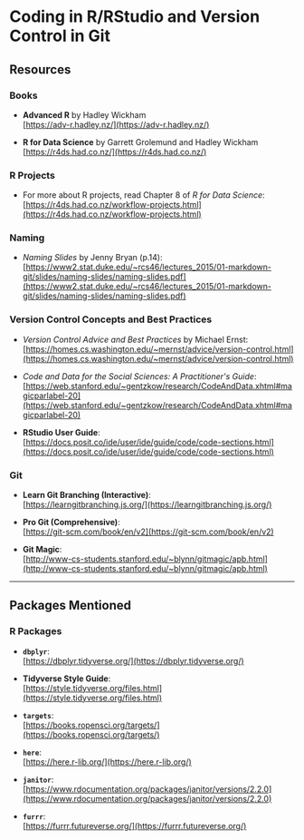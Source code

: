 # Coding in R/RStudio and Version Control in Git

## **Resources**

### **Books**
- **Advanced R** by Hadley Wickham  
  [https://adv-r.hadley.nz/](https://adv-r.hadley.nz/)  

- **R for Data Science** by Garrett Grolemund and Hadley Wickham  
  [https://r4ds.had.co.nz/](https://r4ds.had.co.nz/)  

### **R Projects**
- For more about R projects, read Chapter 8 of *R for Data Science*:  
  [https://r4ds.had.co.nz/workflow-projects.html](https://r4ds.had.co.nz/workflow-projects.html)

### **Naming**
- *Naming Slides* by Jenny Bryan (p.14):  
  [https://www2.stat.duke.edu/~rcs46/lectures_2015/01-markdown-git/slides/naming-slides/naming-slides.pdf](https://www2.stat.duke.edu/~rcs46/lectures_2015/01-markdown-git/slides/naming-slides/naming-slides.pdf)

### **Version Control Concepts and Best Practices**
- *Version Control Advice and Best Practices* by Michael Ernst:  
  [https://homes.cs.washington.edu/~mernst/advice/version-control.html](https://homes.cs.washington.edu/~mernst/advice/version-control.html)  

- *Code and Data for the Social Sciences: A Practitioner's Guide*:  
  [https://web.stanford.edu/~gentzkow/research/CodeAndData.xhtml#magicparlabel-20](https://web.stanford.edu/~gentzkow/research/CodeAndData.xhtml#magicparlabel-20)  

- **RStudio User Guide**:  
  [https://docs.posit.co/ide/user/ide/guide/code/code-sections.html](https://docs.posit.co/ide/user/ide/guide/code/code-sections.html)

### **Git**
- **Learn Git Branching (Interactive)**:  
  [https://learngitbranching.js.org/](https://learngitbranching.js.org/)  

- **Pro Git (Comprehensive)**:  
  [https://git-scm.com/book/en/v2](https://git-scm.com/book/en/v2)  

- **Git Magic**:  
  [http://www-cs-students.stanford.edu/~blynn/gitmagic/apb.html](http://www-cs-students.stanford.edu/~blynn/gitmagic/apb.html)  

---

## **Packages Mentioned**

### **R Packages**
- **`dbplyr`**:  
  [https://dbplyr.tidyverse.org/](https://dbplyr.tidyverse.org/)  

- **Tidyverse Style Guide**:  
  [https://style.tidyverse.org/files.html](https://style.tidyverse.org/files.html)  

- **`targets`**:  
  [https://books.ropensci.org/targets/](https://books.ropensci.org/targets/)  

- **`here`**:  
  [https://here.r-lib.org/](https://here.r-lib.org/)  

- **`janitor`**:  
  [https://www.rdocumentation.org/packages/janitor/versions/2.2.0](https://www.rdocumentation.org/packages/janitor/versions/2.2.0)  

- **`furrr`**:  
  [https://furrr.futureverse.org/](https://furrr.futureverse.org/)  



